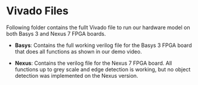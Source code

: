 # Vivado Files
Following folder contains the fullt Vivado file to run our hardware model on both Basys 3 and Nexus 7 FPGA boards.

- **Basys**: Contains the full working verilog file for the Basys 3 FPGA board that does all functions as shown in our demo video.

- **Nexus**: Contains the verilog file for the Nexus 7 FPGA board. All functions up to grey scale and edge detection is working, but no object detection was implemented on the Nexus version. 
